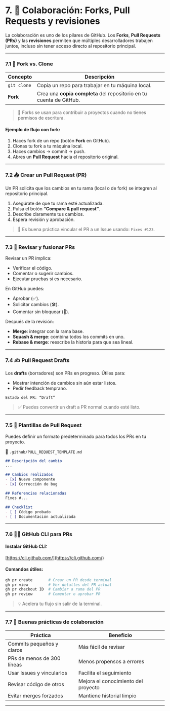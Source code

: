 # 7. 🤝 Colaboración: Forks, Pull Requests y revisiones

La colaboración es uno de los pilares de GitHub. Los **Forks**, **Pull Requests (PRs)** y las **revisiones** permiten que múltiples desarrolladores trabajen juntos, incluso sin tener acceso directo al repositorio principal.

---

### 7.1 🍴 Fork vs. Clone

| Concepto    | Descripción                                                         |
| ----------- | ------------------------------------------------------------------- |
| `git clone` | Copia un repo para trabajar en tu máquina local.                    |
| **Fork**    | Crea una **copia completa** del repositorio en tu cuenta de GitHub. |

> 🔁 Forks se usan para contribuir a proyectos cuando no tienes permisos de escritura.

#### Ejemplo de flujo con fork:

1. Haces fork de un repo (botón **Fork** en GitHub).
2. Clonas tu fork a tu máquina local.
3. Haces cambios → commit → push.
4. Abres un **Pull Request** hacia el repositorio original.

---

### 7.2 📤 Crear un Pull Request (PR)

Un PR solicita que los cambios en tu rama (local o de fork) se integren al repositorio principal.

1. Asegúrate de que tu rama esté actualizada.
2. Pulsa el botón **“Compare & pull request”**.
3. Describe claramente tus cambios.
4. Espera revisión y aprobación.

> 🧼 Es buena práctica vincular el PR a un Issue usando: `Fixes #123`.

---

### 7.3 🧪 Revisar y fusionar PRs

Revisar un PR implica:

* Verificar el código.
* Comentar o sugerir cambios.
* Ejecutar pruebas si es necesario.

En GitHub puedes:

* Aprobar (✅).
* Solicitar cambios (🛠️).
* Comentar sin bloquear (💬).

Después de la revisión:

* **Merge**: integrar con la rama base.
* **Squash & merge**: combina todos los commits en uno.
* **Rebase & merge**: reescribe la historia para que sea lineal.

---

### 7.4 ✍️ Pull Request Drafts

Los **drafts** (borradores) son PRs en progreso. Útiles para:

* Mostrar intención de cambios sin aún estar listos.
* Pedir feedback temprano.

```text
Estado del PR: “Draft”
```

> ✅ Puedes convertir un draft a PR normal cuando esté listo.

---

### 7.5 📄 Plantillas de Pull Request

Puedes definir un formato predeterminado para todos los PRs en tu proyecto.

📁 `.github/PULL_REQUEST_TEMPLATE.md`

```markdown
## Descripción del cambio
...

## Cambios realizados
- [x] Nuevo componente
- [x] Corrección de bug

## Referencias relacionadas
Fixes #...

## Checklist
- [ ] Código probado
- [ ] Documentación actualizada
```

---

### 7.6 🧑‍💻 GitHub CLI para PRs

#### Instalar GitHub CLI:

[https://cli.github.com/](https://cli.github.com/)

#### Comandos útiles:

```bash
gh pr create       # Crear un PR desde terminal
gh pr view         # Ver detalles del PR actual
gh pr checkout ID  # Cambiar a rama del PR
gh pr review       # Comentar o aprobar PR
```

> 💡 Acelera tu flujo sin salir de la terminal.

---

### 7.7 🧠 Buenas prácticas de colaboración

| Práctica                   | Beneficio                           |
| -------------------------- | ----------------------------------- |
| Commits pequeños y claros  | Más fácil de revisar                |
| PRs de menos de 300 líneas | Menos propensos a errores           |
| Usar Issues y vincularlos  | Facilita el seguimiento             |
| Revisar código de otros    | Mejora el conocimiento del proyecto |
| Evitar merges forzados     | Mantiene historial limpio           |

---

